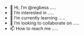 - 👋 Hi, I’m @regbess .....
- 👀 I’m interested in .....
- 🌱 I’m currently learning .....
- 💞️ I’m looking to collaborate on .....
- 📫 How to reach me .....

<!---
regbess/regbess is a ✨ special ✨ repository because its `README.md` (this file) appears on your GitHub profile.
You can click the Preview link to take a look at your changes.
--->
